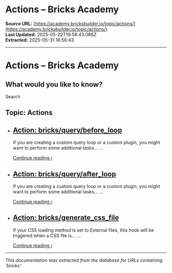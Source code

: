 # Actions – Bricks Academy

**Source URL:** [https://academy.bricksbuilder.io/topic/actions/](https://academy.bricksbuilder.io/topic/actions/)  
**Last Updated:** 2025-05-22T19:58:43.086Z  
**Extracted:** 2025-05-31 16:56:43

---

# Actions – Bricks Academy

## What would you like to know?

Search

## Topic: Actions

*   ## [Action: bricks/query/before\_loop](https://academy.bricksbuilder.io/article/action-bricks-query-before_loop/)
    
    If you are creating a custom query loop or a custom plugin, you might want to perform some additional tasks… ...
    
    [Continue reading ›](https://academy.bricksbuilder.io/article/action-bricks-query-before_loop/ "Continue reading Action: bricks/query/before_loop")
    
*   ## [Action: bricks/query/after\_loop](https://academy.bricksbuilder.io/article/action-bricks-query-after_loop/)
    
    If you are creating a custom query loop or a custom plugin, you might want to perform some additional tasks… ...
    
    [Continue reading ›](https://academy.bricksbuilder.io/article/action-bricks-query-after_loop/ "Continue reading Action: bricks/query/after_loop")
    
*   ## [Action: bricks/generate\_css\_file](https://academy.bricksbuilder.io/article/action-bricks-generate_css_file/)
    
    If your CSS loading method is set to External files, this hook will be triggered when a CSS file is… ...
    
    [Continue reading ›](https://academy.bricksbuilder.io/article/action-bricks-generate_css_file/ "Continue reading Action: bricks/generate_css_file")

---

*This documentation was extracted from the database for URLs containing 'bricks'*
